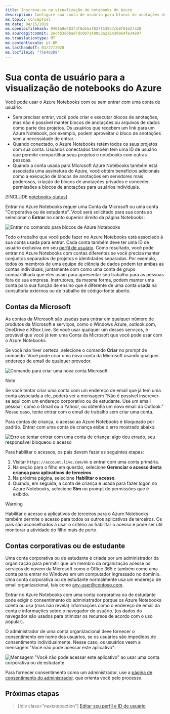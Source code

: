 ```yaml
---
title: Inscreva-se na visualização de notebooks do Azure
description: Configure sua conta de usuário para blocos de anotações do Azure usando uma conta da Microsoft ou uma conta de trabalho/estudante.
ms.topic: conceptual
ms.date: 04/15/2019
ms.openlocfilehash: 9401a9e483f3f8db5af827f53937cb0f01b27a28
ms.sourcegitcommit: 2ec4b3d0bad7dc0071400c2a2264399e4fe34897
ms.translationtype: MT
ms.contentlocale: pt-BR
ms.lasthandoff: 03/27/2020
ms.locfileid: "75646289"
---
```

# <a name="your-user-account-for-azure-notebooks-preview"></a>Sua conta de usuário para a visualização de notebooks do Azure

Você pode usar o Azure Notebooks com ou sem entrar com uma conta de usuário:

- Sem precisar entrar, você pode criar e executar blocos de anotações, mas não é possível manter blocos de anotações ou arquivos de dados como parte dos projetos. Os usuários que recebem um link para um Azure Notebook, por exemplo, podem aproveitar o bloco de anotações sem a necessidade de entrar.
- Quando conectado, o Azure Notebooks retém todos os seus projetos com sua conta. Usuários conectados também tem uma ID de usuário que permite compartilhar seus projetos e notebooks com outras pessoas.
- Quando a conta usada para Microsoft Azure Notebooks também está associada uma assinatura do Azure, você obtém benefícios adicionais como a execução de blocos de anotações em servidores mais poderosos, criação de blocos de anotações privados e conceder permissões a blocos de anotações para usuários individuais.

[!INCLUDE [notebooks-status](../../includes/notebooks-status.md)]

Entrar no Azure Notebooks requer uma Conta da Microsoft ou uma conta "Corporativa ou de estudante". Você será solicitado para sua conta ao selecionar o **Entrar** no canto superior direito da página Notebooks:

![Entrar no comando para blocos de Azure Notebooks](media/accounts/sign-in-command.png)

Todo o trabalho que você pode fazer no Azure Notebooks está associado à sua conta usada para entrar. Cada conta também deve ter uma ID de usuário exclusiva em seu [perfil de usuário](azure-notebooks-user-profile.md). Como resultado, você pode entrar no Azure Notebooks com contas diferentes se você precisa manter conjuntos separados de projetos e identidades separadas. Por exemplo, todos os membros de uma equipe de ciência de dados podem ter ambas as contas individuais, juntamente com como uma conta de grupo compartilhada que eles usam para apresentar seu trabalho para as pessoas fora de sua empresa. Instrutores, da mesma forma, podem manter uma conta para sua função de ensino que é diferente de uma conta usada na consultoria externos ou de trabalho de código-fonte aberto.

## <a name="microsoft-accounts"></a>Contas da Microsoft

As contas da Microsoft são usadas para entrar em qualquer número de produtos da Microsoft e serviços, como o Windows Azure, outlook.com, OneDrive e XBox Live. Se você usar qualquer um desses serviços, é provável que você já tem uma Conta da Microsoft que você pode usar com o Azure Notebooks.

Se você não tiver certeza, selecione o comando **Criar** no prompt de comando. Você pode criar uma nova conta da Microsoft usando qualquer endereço de email de qualquer provedor.

![Comando para criar uma nova conta Microsoft](media/accounts/create-new-microsoft-account.png)

> [!Note]
> Se você tentar criar uma conta com um endereço de email que já tem uma conta associada a ele, poderá ver a mensagem "Não é possível inscrever-se aqui com um endereço corporativo ou de estudante. Use um email pessoal, como o Gmail ou o Yahoo!, ou obtenha um novo email do Outlook." Nesse caso, tente entrar com o email de trabalho sem criar uma conta.

Para contas de criança, o acesso ao Azure Notebooks é bloqueado por padrão. Entrar com uma conta de criança exibe o erro mostrado abaixo:

![Erro ao tentar entrar com uma conta de criança: algo deu errado, seu responsável bloqueou o acesso](media/accounts/child-account-error.png)

Para habilitar o acessos, os pais devem fazer as seguintes etapas:

1. Visitar `https://account.live.com/mk` e entrar com uma conta primária.
1. Na seção para o filho em questão, selecione **Gerenciar o acesso desta criança para aplicativos de terceiros**.
1. Na próxima página, selecione **Habilitar o acesso**.
1. Quando, em seguida, a conta de criança é usada para fazer logon no Azure Notebooks, selecione **Sim** no prompt de permissões que é exibido.

> [!Warning]
> Habilitar o acesso a aplicativos de terceiros para o Azure Notebooks também permite o acesso para todos os outros aplicativos de terceiros. Os pais são aconselhados a usar o critério ao habilitar o acesso e pode ser útil monitorar a atividade do filho mais de perto.

## <a name="work-or-school-accounts"></a>Contas corporativas ou de estudante

Uma conta corporativa ou de estudante é criada por um administrador da organização para permitir que um membro da organização acesse os serviços de nuvem da Microsoft como o Office 365 e também como uma conta para entrar no Windows em um computador ingressado no domínio. Uma conta corporativa ou de estudante normalmente usa um endereço de email organizacional, tais como any-user@contoso.com.

Entrar no Azure Notebooks com uma conta corporativa ou de estudante pode exigir o consentimento do administrador porque os Azure Notebooks coleta ou usa (mas não revela) informações como o endereço de email da conta e informações sobre o navegador do usuário. (os dados do navegador são usados para otimizar os recursos de acordo com o uso popular).

O administrador de uma conta organizacional deve fornecer o consentimento em nome dos usuários, se os usuários são impedidos de consentimento individualmente. Nesse caso, os usuários veem a mensagem "Você não pode acessar este aplicativo":

![Mensagem "Você não pode acessar este aplicativo" ao usar uma conta corporativa ou de estudante](media/accounts/consent-permissions-denied.png)

Para fornecer consentimento como um administrador, use a [página de consentimento do administrador](https://notebooks.azure.com/account/adminConsent), que orienta você pelo processo.

## <a name="next-steps"></a>Próximas etapas  

> [!div class="nextstepaction"]
> [Editar seu perfil e ID de usuário](azure-notebooks-user-profile.md)
